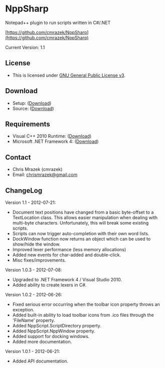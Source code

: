 # NppSharp
Notepad++ plugin to run scripts written in C#/.NET

[https://github.com/cmrazek/NppSharp](https://github.com/cmrazek/NppSharp)

Current Version: 1.1

## License
- This is licensed under [GNU General Public License v3](http://www.gnu.org/licenses/gpl.txt).

## Download
- Setup: ([Download](https://github.com/downloads/cmrazek/NppSharp/NppSharp_Setup_1.1.exe))
- Source: ([Download](https://github.com/cmrazek/NppSharp/zipball/master))

## Requirements
- Visual C++ 2010 Runtime: ([Download](http://www.microsoft.com/en-ca/download/details.aspx?id=5555))
- Microsoft .NET Framework 4: ([Download](http://www.microsoft.com/en-us/download/details.aspx?id=17718))

## Contact
- Chris Mrazek (cmrazek)
- Email: chrismrazek@gmail.com

## ChangeLog

Version 1.1 - 2012-07-21:
- Document text positions have changed from a basic byte-offset to a TextLocation class.
  This allows easier manipulation when dealing with multi-byte characters.
  Unfortunately, this will break some existing scripts.
- Scripts can now trigger auto-completion with their own word lists.
- DockWindow function now returns an object which can be used to show/hide the window.
- Improved lexer performance (less memory allocations)
- Added new events for char-added and double-click.
- Misc fixes/improvements.

Version 1.0.3 - 2012-07-08:
- Upgraded to .NET Framework 4 / Visual Studio 2010.
- Added ability to create lexers in C#.

Version 1.0.2 - 2012-06-26:
- Fixed serious error occurring when the toolbar icon property throws an exception.
- Added built-in ability to load toolbar icons from .ico files through the 'FileName' property.
- Added NppScript.ScriptDirectory property.
- Added NppScript.NppWindow property.
- Added support for docking windows.
- Added more documentation.

Version 1.0.1 - 2012-06-21:
- Added API documentation.
